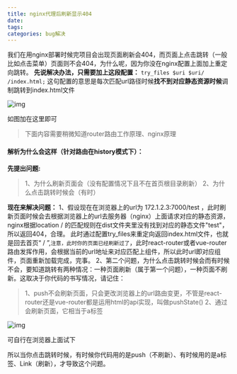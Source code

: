 ```yaml
---
title: nginx代理后刷新显示404
date: 
tags:
categories: bug解决
---
```


<meta name="referrer" content="no-referrer"/>



我们在用nginx部署时候完项目会出现页面刷新会404，而页面上点击跳转（一般比如点击菜单）页面则不会404，为什么呢，因为你没在nginx配置上面加上重定向跳转。
 **先说解决办法，只需要加上这段配置：**
 `try_files $uri $uri/ /index.html;`
 这句配置的意思是每次匹配url路径时候**找不到对应静态资源时候**调制跳转到index.html文件

![img](https:////upload-images.jianshu.io/upload_images/24769903-894ab1d1bc1b2d10.png?imageMogr2/auto-orient/strip|imageView2/2/w/763/format/webp)

如图加在这里即可



> 下面内容需要稍微知道router路由工作原理、nginx原理

#### 解析为什么会这样（针对路由在history模式下）：

**先提出问题:**

> 1、为什么刷新页面会（没有配置情况下且不在首页根目录刷新）
>  2、为什么点击跳转时候会（有时）

**现在来解决问题：**
 1、假设现在在浏览器上的url为 172.1.2.3:7000/test ，此时刷新页面时候会去根据浏览器上的url去服务器（nginx）上面请求对应的静态资源，nginx根据location / 的匹配规则在dist文件夹里没有找到对应的静态文件"test"，所以返回404，合理。
 此时通过配置try_files来重定向返回index.html文件，也就是回去首页“  /  ”,`注意，此时你的页面已经刷新过了`，此时react-router或者vue-router路由发挥作用，会根据当前的url地址来对应匹配上组件，所以此时url即对应组件，页面重新加载完成，完事。
 2、第二个问题，为什么点击跳转时候会而有时候不会，要知道跳转有两种情况：一种页面刷新（属于第一个问题），一种页面不刷新。这取决于你代码的书写情况，请记住：

> 1、push不会刷新页面，只会更改浏览器上的url路由变更，不管是react-router还是vue-router都是运用html的api实现，叫做pushState()
>  2、通过<Link to='/test'> </Link>会刷新页面，它相当于a标签

![img](https:////upload-images.jianshu.io/upload_images/24769903-2a79bf5845ad33e3.png?imageMogr2/auto-orient/strip|imageView2/2/w/544/format/webp)

可自行在浏览器上面试下

所以当你点击跳转时候，有时候你代码用的是push（不刷新）、有时候用的是a标签、Link（刷新），才导致这个问题。

